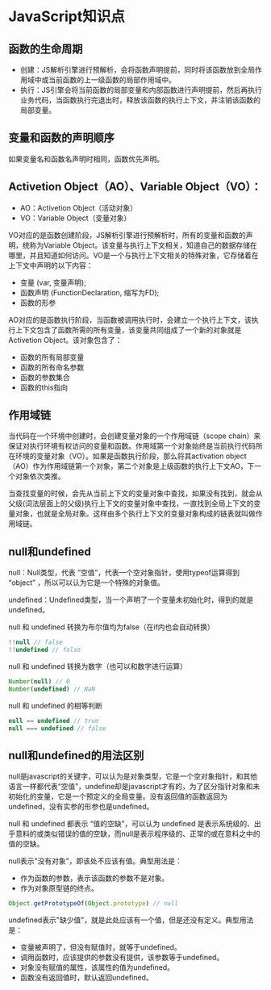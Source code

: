 # JavaScript知识点

## 函数的生命周期
- 创建：JS解析引擎进行预解析，会将函数声明提前，同时将该函数放到全局作用域中或当前函数的上一级函数的局部作用域中。
- 执行：JS引擎会将当前函数的局部变量和内部函数进行声明提前，然后再执行业务代码，当函数执行完退出时，释放该函数的执行上下文，并注销该函数的局部变量。

## 变量和函数的声明顺序
如果变量名和函数名声明时相同，函数优先声明。

## Activetion Object（AO）、Variable Object（VO）：

- AO：Activetion Object（活动对象）
- VO：Variable Object（变量对象）

VO对应的是函数创建阶段，JS解析引擎进行预解析时，所有的变量和函数的声明，统称为Variable Object。该变量与执行上下文相关，知道自己的数据存储在哪里，并且知道如何访问。VO是一个与执行上下文相关的特殊对象，它存储着在上下文中声明的以下内容：

- 变量 (var, 变量声明);
- 函数声明 (FunctionDeclaration, 缩写为FD);
- 函数的形参

AO对应的是函数执行阶段，当函数被调用执行时，会建立一个执行上下文，该执行上下文包含了函数所需的所有变量，该变量共同组成了一个新的对象就是Activetion Object。该对象包含了：

- 函数的所有局部变量
- 函数的所有命名参数
- 函数的参数集合
- 函数的this指向

## 作用域链

当代码在一个环境中创建时，会创建变量对象的一个作用域链（scope chain）来保证对执行环境有权访问的变量和函数。作用域第一个对象始终是当前执行代码所在环境的变量对象（VO）。如果是函数执行阶段，那么将其activation object（AO）作为作用域链第一个对象，第二个对象是上级函数的执行上下文AO，下一个对象依次类推。

当查找变量的时候，会先从当前上下文的变量对象中查找，如果没有找到，就会从父级(词法层面上的父级)执行上下文的变量对象中查找，一直找到全局上下文的变量对象，也就是全局对象。这样由多个执行上下文的变量对象构成的链表就叫做作用域链。

## null和undefined
null：Null类型，代表 “空值”，代表一个空对象指针，使用typeof运算得到 “object” ，所以可以认为它是一个特殊的对象值。

undefined：Undefined类型，当一个声明了一个变量未初始化时，得到的就是 undefined。


null 和 undefined 转换为布尔值均为false（在if内也会自动转换）
```JavaScript
!!null // false
!!undefined // false
```

null 和 undefined 转换为数字（也可以和数字进行运算）
```JavaScript
Number(null) // 0
Number(undefined) // NaN
```

null 和 undefined 的相等判断
```JavaScript
null == undefined // true
null === undefined // false
```

## null和undefined的用法区别
null是javascript的关键字，可以认为是对象类型，它是一个空对象指针，和其他语言一样都代表“空值”，undefine却是javascript才有的，为了区分指针对象和未初始化的变量，它是一个预定义的全局变量。没有返回值的函数返回为undefined，没有实参的形参也是undefined。

null 和 undefined 都表示 “值的空缺”，可以认为 undefined 是表示系统级的、出乎意料的或类似错误的值的空缺，而null是表示程序级的、正常的或在意料之中的值的空缺。

null表示"没有对象"，即该处不应该有值。典型用法是：
- 作为函数的参数，表示该函数的参数不是对象。
- 作为对象原型链的终点。

```JavaScript
Object.getPrototypeOf(Object.prototype) // null
```

undefined表示"缺少值"，就是此处应该有一个值，但是还没有定义。典型用法是：
- 变量被声明了，但没有赋值时，就等于undefined。
- 调用函数时，应该提供的参数没有提供，该参数等于undefined。
- 对象没有赋值的属性，该属性的值为undefined。
- 函数没有返回值时，默认返回undefined。


